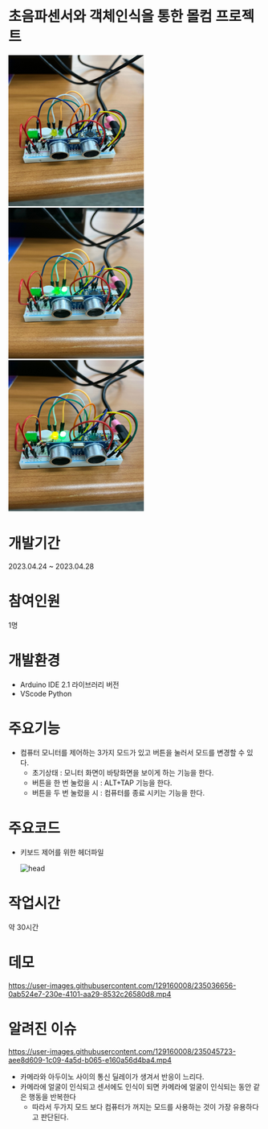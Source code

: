 # 초음파센서와 객체인식을 통한 몰컴 프로젝트
<div>
    <img src="picture1.jpg" width="270" height="300">
    <img src="picture2.jpg" width="270" height="300">
    <img src="picture3.jpg" width="270" height="300">
</div>

# 개발기간
2023.04.24 ~ 2023.04.28

# 참여인원
1명

# 개발환경
+ Arduino IDE 2.1 라이브러리 버전
+ VScode Python

# 주요기능
+ 컴퓨터 모니터를 제어하는 3가지 모드가 있고 버튼을 눌러서 모드를 변경할 수 있다.
  + 초기상태 : 모니터 화면이 바탕화면을 보이게 하는 기능을 한다.
  + 버튼을 한 번 눌렀을 시 : ALT+TAP 기능을 한다.
  + 버튼을 두 번 눌렀을 시 : 컴퓨터를 종료 시키는 기능을 한다.
# 주요코드
+ 키보드 제어를 위한 헤더파일

  ![head](https://user-images.githubusercontent.com/129160008/235062861-cd5156ca-600a-4bad-b7bb-cd09b83bcbec.PNG)

# 작업시간
약 30시간

# 데모
https://user-images.githubusercontent.com/129160008/235036656-0ab524e7-230e-4101-aa29-8532c26580d8.mp4

# 알려진 이슈
https://user-images.githubusercontent.com/129160008/235045723-aee8d609-1c09-4a5d-b065-e160a56d4ba4.mp4
+ 카메라와 아두이노 사이의 통신 딜레이가 생겨서 반응이 느리다.
+ 카메라에 얼굴이 인식되고 센서에도 인식이 되면 카메라에 얼굴이 인식되는 동안 같은 행동을 반복한다
    + 따라서 두가지 모드 보다 컴퓨터가 꺼지는 모드를 사용하는 것이 가장 유용하다고 판단된다.
